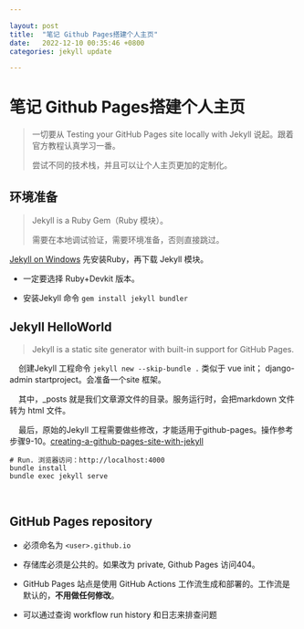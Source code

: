 ```yaml
---

layout: post
title:  "笔记 Github Pages搭建个人主页"
date:   2022-12-10 00:35:46 +0800
categories: jekyll update

---
```


# 笔记 Github Pages搭建个人主页

> 一切要从 Testing your GitHub Pages site locally with Jekyll 说起。跟着官方教程认真学习一番。
> 
> 尝试不同的技术栈，并且可以让个人主页更加的定制化。

## 环境准备

> Jekyll is a Ruby Gem（Ruby 模块）。
> 
> 需要在本地调试验证，需要环境准备，否则直接跳过。

[Jekyll on Windows](https://jekyllrb.com/docs/installation/windows/) 先安装Ruby，再下载 Jekyll 模块。

- 一定要选择 Ruby+Devkit 版本。

- 安装Jekyll 命令 `gem install jekyll bundler`

## Jekyll HelloWorld

> Jekyll is a static site generator with built-in support for GitHub Pages.

    创建Jekyll 工程命令 `jekyll new --skip-bundle .` 类似于 vue init； django-admin startproject。会准备一个site 框架。

    其中，_posts 就是我们文章源文件的目录。服务运行时，会把markdown 文件转为 html 文件。

    最后，原始的Jekyll 工程需要做些修改，才能适用于github-pages。操作参考步骤9-10。[creating-a-github-pages-site-with-jekyll](https://docs.github.com/cn/pages/setting-up-a-github-pages-site-with-jekyll/creating-a-github-pages-site-with-jekyll)

```shell
# Run. 浏览器访问：http://localhost:4000
bundle install
bundle exec jekyll serve
```

    

## GitHub Pages repository

- 必须命名为 `<user>.github.io`

- 存储库必须是公共的。如果改为 private,  Github Pages 访问404。

- GitHub Pages 站点是使用 GitHub Actions 工作流生成和部署的。工作流是默认的，**不用做任何修改**。

- 可以通过查询 workflow run history 和日志来排查问题
